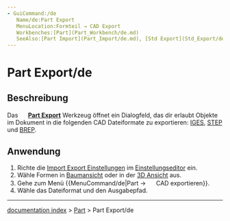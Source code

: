 ```yaml
---
- GuiCommand:/de
   Name/de:Part Export
   MenuLocation:Formteil → CAD Export
   Workbenches:[Part](Part_Workbench/de.md)
   SeeAlso:[Part Import](Part_Import/de.md), [Std Export](Std_Export/de.md), [Import Export](Import_Export/de.md)
---
```


# Part Export/de

## Beschreibung

Das **<img src="images/Part_Export.svg" width=16px> [Part Export](Part_Export/de.md)** Werkzeug öffnet ein Dialogfeld, das dir erlaubt Objekte im Dokument in die folgenden CAD Dateiformate zu exportieren: [IGES](http://en.wikipedia.org/wiki/IGES), [STEP](http://en.wikipedia.org/wiki/Step_file) und [BREP](http://en.wikipedia.org/wiki/BREP).

## Anwendung

1.  Richte die [Import Export Einstellungen](Import_Export_Preferences/de.md) im [Einstellungseditor](Preferences_Editor/de.md) ein.
2.  Wähle Formen in [Baumansicht](tree_view/de.md) oder in der [3D Ansicht](3D_view/de.md) aus.
3.  Gehe zum Menü {{MenuCommand/de|Part → <img src=images/Part_Export.svg style="width:16px"> CAD exportieren}}.
4.  Wähle das Dateiformat und den Ausgabepfad.

---
[documentation index](../README.md) > [Part](Part_Workbench.md) > Part Export/de
